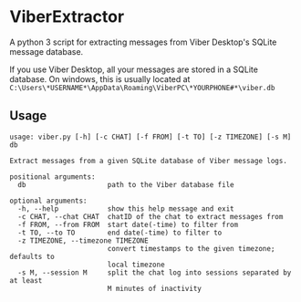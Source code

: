 # ViberExtractor
A python 3 script for extracting messages from Viber Desktop's SQLite message database.

If you use Viber Desktop, all your messages are stored in a SQLite database. On windows, this is
usually located at `C:\Users\*USERNAME*\AppData\Roaming\ViberPC\*YOURPHONE#*\viber.db`

## Usage

    usage: viber.py [-h] [-c CHAT] [-f FROM] [-t TO] [-z TIMEZONE] [-s M] db

    Extract messages from a given SQLite database of Viber message logs.

    positional arguments:
      db                    path to the Viber database file

    optional arguments:
      -h, --help            show this help message and exit
      -c CHAT, --chat CHAT  chatID of the chat to extract messages from
      -f FROM, --from FROM  start date(-time) to filter from
      -t TO, --to TO        end date(-time) to filter to
      -z TIMEZONE, --timezone TIMEZONE
                            convert timestamps to the given timezone; defaults to
                            local timezone
      -s M, --session M     split the chat log into sessions separated by at least
                            M minutes of inactivity

